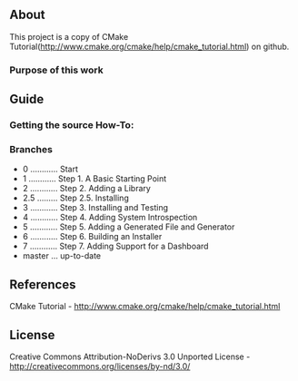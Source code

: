 ## About
This project is a copy of CMake Tutorial(http://www.cmake.org/cmake/help/cmake_tutorial.html) on github.

### Purpose of this work

## Guide
### Getting the source How-To:


### Branches

- 0 ............ Start
- 1 ............ Step 1. A Basic Starting Point
- 2 ............ Step 2. Adding a Library
- 2.5 ......... Step 2.5. Installing
- 3 ............ Step 3. Installing and Testing
- 4 ............ Step 4. Adding System Introspection
- 5 ............ Step 5. Adding a Generated File and Generator
- 6 ............ Step 6. Building an Installer
- 7 ............ Step 7. Adding Support for a Dashboard
- master ... up-to-date

## References
CMake Tutorial - http://www.cmake.org/cmake/help/cmake_tutorial.html


## License
Creative Commons Attribution-NoDerivs 3.0 Unported License - http://creativecommons.org/licenses/by-nd/3.0/

